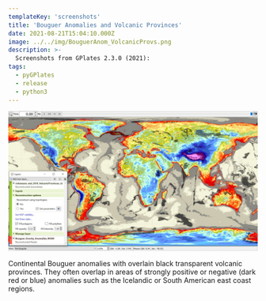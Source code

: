 ```yaml
---
templateKey: 'screenshots'
title: 'Bouguer Anomalies and Volcanic Provinces'
date: 2021-08-21T15:04:10.000Z
image: ../../img/BouguerAnom_VolcanicProvs.png
description: >-
  Screenshots from GPlates 2.3.0 (2021):
tags:
  - pyGPlates
  - release
  - python3
---
```

![pygplates_doc_contents](../../img/BouguerAnom_VolcanicProvs.png)

Continental Bouguer anomalies with overlain black transparent volcanic provinces. They often overlap in areas of strongly positive or negative (dark red or blue) anomalies such as the Icelandic or South American east coast regions.
